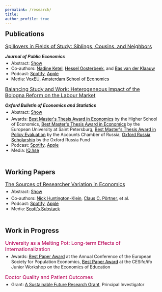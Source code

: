 ```yaml
---
permalink: /research/ 
title:    
author_profile: true
---
```


<h2 style="margin-top: 0; font-weight: bold; text-align: left;">Publications</h2>
<div style="padding-left: 0;"> 
  <h3 style="margin-top: 7.5px; margin-bottom: 5px; font-weight: normal;">
    <a href="https://stnavdeev.github.io/Spillovers.pdf">Spillovers in Fields of Study: Siblings, Cousins, and Neighbors</a>
  </h3>
  <p style="margin-bottom: 0;"><i><b>Journal of Public Economics</b></i></p>
  <ul style="padding-left: 20px; margin-top: 5px; margin-bottom: 0; font-size: 14px;">
    <li>
      Abstract: <a href="#" id="toggleAbstractButton" onclick="toggleVisibility('abstractContent','toggleAbstractButton'); return false;" style="text-decoration: underline; color: black; margin-left: 0;">Show</a>
      <div id="abstractContent" style="display: none; margin-top: 5px; margin-left: 0;">
        <p align="justify" style="margin-bottom: 0;">
          We use admission lotteries for higher education studies in the Netherlands to investigate whether someone’s field of study influences the study choices of their younger peers. We find that younger siblings and cousins are strongly affected. Also younger neighbors are affected but to a smaller extent. These findings indicate that a substantial part of the correlations in study choices between family members can be attributed to spillover effects and are not due to shared environments. Our findings concur with those of recent studies based on admission thresholds, which find sibling spillovers on college or college-major choices. This indicates that the results from previous studies can be extrapolated to students away from admission thresholds, and from siblings to cousins and neighbors.
        </p>
      </div>
    </li>
    <li>
      Co-authors:
      <a href="https://sites.google.com/site/nadineketel/" style="color: black;">Nadine Ketel</a>, 
      <a href="https://oosterbeek.economists.nl" style="color: black;">Hessel Oosterbeek</a>, and 
      <a href="https://sites.google.com/view/basvanderklaauw/home" style="color: black;">Bas van der Klaauw</a>
    </li>
    <li>
      Podcast:
      <a href="https://open.spotify.com/episode/5te3DXveyIpLulPIqOuXZH?si=2CYU3HwdQFCPI9gQCF7r9g" style="color: black;">Spotify</a>, <a href="https://podcasts.apple.com/nl/podcast/papers-to-podcast/id1811001985?i=1000705162278" style="color: black;">Apple</a>
    </li>
    <li>
      Media:
      <a href="https://cepr.org/voxeu/columns/peer-effects-field-study-choices" style="color: black;">VoxEU</a>, 
      <a href="https://ase.uva.nl/content/news/2024/09/spillover-effects-when-choosing-a-field-of-study.html" style="color: black;">Amsterdam School of Economics</a>
    </li>
  </ul>
</div>


  <h3 style="margin-top: 15px; margin-bottom: 5px; font-weight: normal;">
    <a href="https://stnavdeev.github.io/Avdeev_Bologna.pdf">Balancing Study and Work: Heterogeneous Impact of the Bologna Reform on the Labour Market</a>
  </h3>
  <p style="margin-bottom: 0;"><i><b>Oxford Bulletin of Economics and Statistics</b></i></p>
  <ul style="padding-left: 20px; margin-top: 5px; margin-bottom: 0; font-size: 14px;">
    <li>
      Abstract: <a href="#" id="toggleAbstractPPButton" onclick="toggleVisibility('abstractPPContent','toggleAbstractPPButton'); return false;" style="text-decoration: underline; color: black; margin-left: 0;">Show</a>
      <div id="abstractPPContent" style="display: none; margin-top: 5px; margin-left: 0;">
        <p align="justify" style="margin-bottom: 0;">
          The Bologna reform, the largest European education reform, was implemented in Russia in 2011. The reform shortened the duration of some undergraduate programmes by 1 year and compressed their curricula. Using a difference-in-differences design, I find that the reform had no short- or medium-term adverse effects on employment. However, I find that null average effects on wages mask considerable heterogeneity. I find that female students with high relative returns worked less during their studies, invested in their human capital, and secured stable wages. In contrast, male students with low relative returns underinvested in human capital and experienced a decline in wages.
        </p>
      </div>
    </li>
  </ul>
  <div style="margin-top: 5px; padding-left: 0; font-size: 14px;">
    <ul style="padding-left: 20px; margin-top: 0; margin-bottom: 0;">
      <li>
        Awards: <a href="https://www.hse.ru/en/nirs/" style="color: black;">Best Master's Thesis Award in Economics</a> by the Higher School of Economics, <a href="https://eusp.org/en" style="color: black;">Best Master's Thesis Award in Economics</a> by the European University at Saint Petersburg, <a href="https://ach.gov.ru/en" style="color: black;">Best Master's Thesis Award in Policy Evaluation</a> by the Accounts Chamber of Russia, <a href="https://www.hse.ru/scholarships/news/323665835.html" style="color: black;">Oxford Russia Scholarship</a> by the Oxford Russia Fund
      </li>
      <li>
      Podcast:
      <a href="https://open.spotify.com/episode/1a9kFm20GTLZJo5cKRCv6Q?si=j0ksDIU8RXqqJQVnpWJUdA" style="color: black;">Spotify</a>, <a href="https://podcasts.apple.com/nl/podcast/papers-to-podcast/id1811001985?i=1000705162318" style="color: black;">Apple</a>
    </li>
      <li>
        Media: <a href="https://iq.hse.ru/en/news/480499696.html" style="color: black;">IQ.hse</a>
      </li>
    </ul>
  </div>


<!-- Working Papers Section -->
<h2 style="margin-top: 50px; font-weight: bold; text-align: left;">Working Papers</h2>
<div style="padding-left: 0px;"> 
  
  <h3 style="margin-top: 15px; margin-bottom: 5px; font-weight: normal;">
    <a href="https://stnavdeev.github.io/Researcher_Variation.pdf">The Sources of Researcher Variation in Economics</a>
  </h3>
  <ul style="padding-left: 20px; margin-top: 5px; margin-bottom: 0; font-size: 14px;">
    <li>
      Abstract: <a href="#" id="toggleAbstractWPButton" onclick="toggleVisibility('abstractWPContent','toggleAbstractWPButton'); return false;" style="text-decoration: underline; color: black; margin-left: 0;">Show</a>
      <div id="abstractWPContent" style="display: none; margin-top: 5px; margin-left: 0;">
        <p align="justify" style="margin-bottom: 0;">
          We use a rigorous three-stage many-analysts design to assess how different researcher decisions—specifically data cleaning, research design, and the interpretation of a policy question—affect the variation in estimated treatment effects. A total of 146 research teams each completed the same causal inference task three times each: first with few constraints, then using a shared research design, and finally with pre-cleaned data in addition to a specified design. We find that even when analyzing the same data, teams reach different conclusions. In the first stage, the interquartile range (IQR) of the reported policy effect was 3.1 percentage points, with substantial outliers. Surprisingly, the second stage, which restricted research design choices, exhibited slightly higher IQR (4.0 percentage points), largely attributable to imperfect adherence to the prescribed protocol. By contrast, the final stage, featuring standardized data cleaning, narrowed variation in estimated effects, achieving an IQR of 2.4 percentage points. Reported sample sizes also displayed significant convergence under more restrictive conditions, with the IQR dropping from 295,187 in the first stage to 29,144 in the second, and effectively zero by the third. Our findings underscore the critical importance of data cleaning in shaping applied microeconomic results and highlight avenues for future replication efforts.
        </p>
      </div>
    </li>
  </ul>
  <div style="margin-top: 5px; padding-left: 0; font-size: 14px;">
    <ul style="padding-left: 20px; margin-top: 0; margin-bottom: 0;">
      <li>
        Co-authors:
        <a href="https://www.nickchk.com" style="color: black;">Nick Huntington-Klein</a>, 
        <a href="http://clausportner.com" style="color: black;">Claus C. Pörtner</a>, et al.
      </li>
      <li>
      Podcast:
      <a href="https://open.spotify.com/episode/5tS6VTmnsSRYI1R5P5tfQx?si=iBqxLnQ6QIGT9Bn8lZhs1g" style="color: black;">Spotify</a>, <a href="https://podcasts.apple.com/nl/podcast/papers-to-podcast/id1811001985?i=1000705162382" style="color: black;">Apple</a>
    </li>
      <li>
        Media:
        <a href="https://causalinf.substack.com/p/many-analyst-designs-data-preparation" style="color: black;">Scott’s Substack</a>
      </li>
    </ul>
  </div>
</div>


<!-- Work in Progress Section -->
<h2 style="margin-top: 50px; font-weight: bold; text-align: left;">Work in Progress</h2>
<div style="padding-left: 0px;"> 

  <h3 style="margin-top: 7.5px; margin-bottom: 5px; color: #b80057; font-weight: normal;">University as a Melting Pot: Long-term Effects of Internationalization</h3>
  <div style="margin-top: 5px; padding-left: 0; font-size: 14px;">
    <ul style="padding-left: 20px; margin-top: 0; margin-bottom: 0;">
      <li>Awards: <a href="https://www.espe.org/news" style="color: black;">Best Paper Award</a> at the Annual Conference of the European Society for Population Economics, <a href="https://www.ifo.de/en/cesifo/event/2025-05-12/cesifo-ifo-junior-workshop-economics-education-2025" style="color: black;">Best Paper Award</a> at the CESifo/ifo Junior Workshop on the Economics of Education</li>
    </ul>
  </div>
  
  <h3 style="margin-top: 15px; margin-bottom: 5px; color: #b80057; font-weight: normal;">Doctor Quality and Patient Outcomes</h3>
  <div style="margin-top: 5px; padding-left: 0; font-size: 14px;">
    <ul style="padding-left: 20px; margin-top: 0; margin-bottom: 0;">
      <li>Grant: <a href="https://asf.uva.nl/grants/overview-funded-grants-since-2019/funded-grant-applications---spring-2023/spring-2023.html#The-consequences-of-overdiagnosis-and-underdiagnosis-for-health-and-work-S-Avdeev" style="color: black;">A Sustainable Future Research Grant</a>, Principal Investigator</li>
    </ul>
  </div>
</div>



<!-- Generic JavaScript Function for Toggle -->
<script>
  function toggleVisibility(contentId, linkId) {
    var content = document.getElementById(contentId);
    var link = document.getElementById(linkId);
    if (content.style.display === "none") {
      content.style.display = "block";
      link.textContent = "Hide";
    } else {
      content.style.display = "none";
      link.textContent = "Show";
    }
  }
</script>
